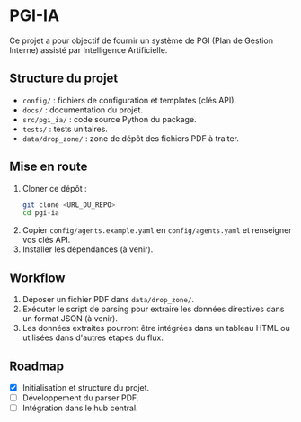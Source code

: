 # PGI-IA

Ce projet a pour objectif de fournir un système de PGI (Plan de Gestion Interne) assisté par Intelligence Artificielle.

## Structure du projet

- `config/` : fichiers de configuration et templates (clés API).
- `docs/` : documentation du projet.
- `src/pgi_ia/` : code source Python du package.
- `tests/` : tests unitaires.
- `data/drop_zone/` : zone de dépôt des fichiers PDF à traiter.

## Mise en route

1. Cloner ce dépôt :
   ```bash
   git clone <URL_DU_REPO>
   cd pgi-ia
   ```
2. Copier `config/agents.example.yaml` en `config/agents.yaml` et renseigner vos clés API.
3. Installer les dépendances (à venir).

## Workflow

1. Déposer un fichier PDF dans `data/drop_zone/`.
2. Exécuter le script de parsing pour extraire les données directives dans un format JSON (à venir).
3. Les données extraites pourront être intégrées dans un tableau HTML ou utilisées dans d'autres étapes du flux.

## Roadmap

- [x] Initialisation et structure du projet.
- [ ] Développement du parser PDF.
- [ ] Intégration dans le hub central.